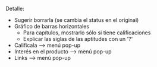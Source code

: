 Detalle:
- Sugerir borrarla (se cambia el status en el original)
- Gráfico de barras horizontales
	- Para capítulos, mostrarlo sólo si tiene calificaciones
	- Explicar las siglas de las aptitudes con un '?'
- Calificala				--> menú pop-up
- Interés en el producto	--> menú pop-up
- Links						--> menú pop-up

